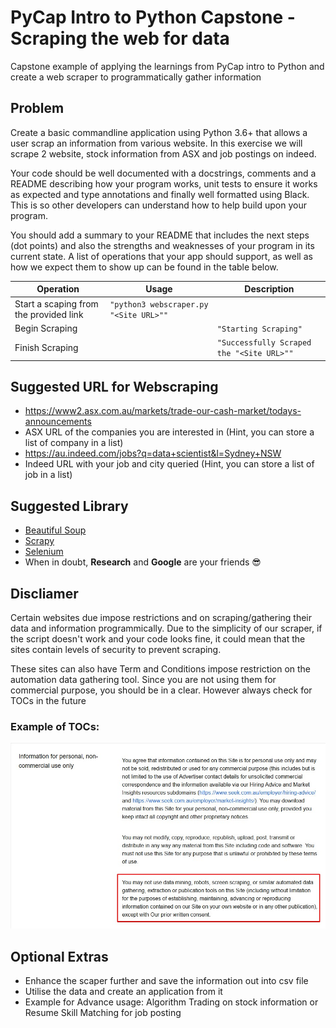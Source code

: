 # PyCap Intro to Python Capstone - Scraping the web for data

Capstone example of applying the learnings from PyCap intro to Python and create a web scraper to programmatically gather information 

## Problem

Create a basic commandline application using Python 3.6+ that allows a user scrap an information from various website. In this exercise we will scrape
2 website, stock information from ASX and job postings on indeed.

Your code should be well documented with a docstrings, comments and a README describing how your program works, unit tests to ensure it works as expected and type annotations and finally well formatted using Black. This is so other developers can understand how to help build upon your program.

You should add a summary to your README that includes the next steps (dot points) and also the strengths and weaknesses of your program in its current state.
A list of operations that your app should support, as well as how we expect them to show up can be found in the table below.


| Operation                                            | Usage | Description |
|------------------------------------------------------|-------|-------------|
| Start a scaping from the provided link | `"python3 webscraper.py "<Site URL>""` |
| Begin Scraping | | `"Starting Scraping"` |
| Finish Scraping | | `"Successfully Scraped the "<Site URL>""` |

## Suggested URL for Webscraping

- https://www2.asx.com.au/markets/trade-our-cash-market/todays-announcements
- ASX URL of the companies you are interested in (Hint, you can store a list of company in a list)
- https://au.indeed.com/jobs?q=data+scientist&l=Sydney+NSW
- Indeed URL with your job and city queried (Hint, you can store a list of job in a list)

## Suggested Library

- [Beautiful Soup](https://www.crummy.com/software/BeautifulSoup/bs4/doc/) 
- [Scrapy](https://scrapy.org/)
- [Selenium](https://selenium-python.readthedocs.io/)
- When in doubt, **Research** and **Google** are your friends :sunglasses:

## Discliamer
Certain websites due impose restrictions and on scraping/gathering their data and information programmically. 
Due to the simplicity of our scraper, if the script doesn't work and your code looks fine, it could mean that the sites contain levels of security to prevent
scraping.

These sites can also have Term and Conditions impose restriction on the automation data gathering tool. 
Since you are not using them for commercial purpose, you should be in a clear. However always check for TOCs in the future
### Example of TOCs:
![Seek's TOCs](images/web_scrap_TOS.jpg)

## Optional Extras

- Enhance the scaper further and save the information out into csv file
- Utilise the data and create an application from it 
- Example for Advance usage: Algorithm Trading on stock information or Resume Skill Matching for job posting
